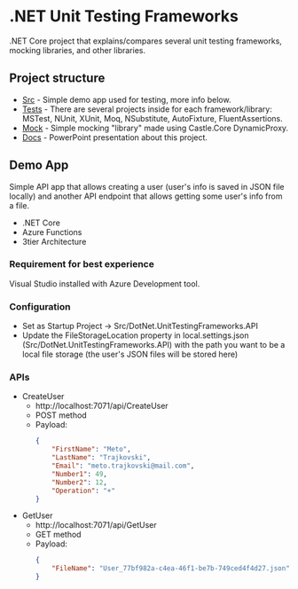 # .NET Unit Testing Frameworks
.NET Core project that explains/compares several unit testing frameworks, mocking libraries, and other libraries.

## Project structure
- [Src](https://github.com/MTrajK/dotnet-projects/tree/main/DotNet.UnitTestingFrameworks/Src) - Simple demo app used for testing, more info below.
- [Tests](https://github.com/MTrajK/dotnet-projects/tree/main/DotNet.UnitTestingFrameworks/Tests) - There are several projects inside for each framework/library: MSTest, NUnit, XUnit, Moq, NSubstitute, AutoFixture, FluentAssertions.
- [Mock](https://github.com/MTrajK/dotnet-projects/tree/main/DotNet.UnitTestingFrameworks/Mock) - Simple mocking "library" made using Castle.Core DynamicProxy.
- [Docs](https://github.com/MTrajK/dotnet-projects/tree/main/DotNet.UnitTestingFrameworks/Docs) - PowerPoint presentation about this project.

## Demo App
Simple API app that allows creating a user (user's info is saved in JSON file locally) and another API endpoint that allows getting some user's info from a file.
- .NET Core
- Azure Functions
- 3tier Architecture

### Requirement for best experience
Visual Studio installed with Azure Development tool.

### Configuration
- Set as Startup Project -> Src/DotNet.UnitTestingFrameworks.API
- Update the FileStorageLocation property in local.settings.json (Src/DotNet.UnitTestingFrameworks.API) with the path you want to be a local file storage (the user's JSON files will be stored here)

### APIs
- CreateUser
  - http://localhost:7071/api/CreateUser
  - POST method
  - Payload:
    ```JSON
    {
        "FirstName": "Meto",
        "LastName": "Trajkovski",
        "Email": "meto.trajkovski@mail.com",
        "Number1": 49,
        "Number2": 12,
        "Operation": "+"
    }
    ```
- GetUser
  - http://localhost:7071/api/GetUser
  - GET method
  - Payload:
    ```JSON
    {
        "FileName": "User_77bf982a-c4ea-46f1-be7b-749ced4f4d27.json"
    }
    ```

